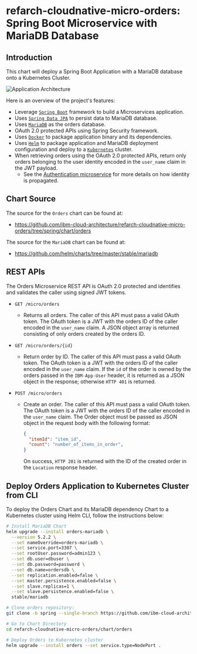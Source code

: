 # refarch-cloudnative-micro-orders: Spring Boot Microservice with MariaDB Database

## Introduction
This chart will deploy a Spring Boot Application with a MariaDB database onto a Kubernetes Cluster.

![Application Architecture](https://raw.githubusercontent.com/ibm-cloud-architecture/refarch-cloudnative-micro-orders/spring/static/orders.png?raw=true)

Here is an overview of the project's features:
- Leverage [`Spring Boot`](https://projects.spring.io/spring-boot/) framework to build a Microservices application.
- Uses [`Spring Data JPA`](http://projects.spring.io/spring-data-jpa/) to persist data to MariaDB database.
- Uses [`MariaDB`](https://mariadb.org/) as the orders database.
- OAuth 2.0 protected APIs using Spring Security framework.
- Uses [`Docker`](https://docs.docker.com/) to package application binary and its dependencies.
- Uses [`Helm`](https://helm.sh/) to package application and MariaDB deployment configuration and deploy to a [`Kubernetes`](https://kubernetes.io/) cluster.
- When retrieving orders using the OAuth 2.0 protected APIs, return only orders belonging to the user identity encoded in the `user_name` claim in the JWT payload.
  - See the [Authentication microservice](https://github.com/ibm-cloud-architecture/refarch-cloudnative-auth/tree/spring) for more details on how identity is propagated.

## Chart Source
The source for the `Orders` chart can be found at:
* https://github.com/ibm-cloud-architecture/refarch-cloudnative-micro-orders/tree/spring/chart/orders

The source for the `MariaDB` chart can be found at:
* https://github.com/helm/charts/tree/master/stable/mariadb

## REST APIs
The Orders Microservice REST API is OAuth 2.0 protected and identifies and validates the caller using signed JWT tokens.

- `GET /micro/orders`
  - Returns all orders.  The caller of this API must pass a valid OAuth token.  The OAuth token is a JWT with the orders ID of the caller encoded in the `user_name` claim.  A JSON object array is returned consisting of only orders created by the orders ID.

- `GET /micro/orders/{id}`
  - Return order by ID.  The caller of this API must pass a valid OAuth token.  The OAuth token is a JWT with the orders ID of the caller encoded in the `user_name` claim.  If the `id` of the order is owned by the orders passed in the `IBM-App-User` header, it is returned as a JSON object in the response; otherwise `HTTP 401` is returned.

- `POST /micro/orders`
  - Create an order.  The caller of this API must pass a valid OAuth token.  The OAuth token is a JWT with the orders ID of the caller encoded in the `user_name` claim.  The Order object must be passed as JSON object in the request body with the following format:
    ```json
    {
      "itemId": "item_id",
      "count": "number_of_items_in_order",
    }
    ```

    On success, `HTTP 201` is returned with the ID of the created order in the `Location` response header.

## Deploy Orders Application to Kubernetes Cluster from CLI
To deploy the Orders Chart and its MariaDB dependency Chart to a Kubernetes cluster using Helm CLI, follow the instructions below:
```bash
# Install MariaDB Chart
helm upgrade --install orders-mariadb \
  --version 5.2.2 \
  --set nameOverride=orders-mariadb \
  --set service.port=3307 \
  --set rootUser.password=admin123 \
  --set db.user=dbuser \
  --set db.password=password \
  --set db.name=ordersdb \
  --set replication.enabled=false \
  --set master.persistence.enabled=false \
  --set slave.replicas=1 \
  --set slave.persistence.enabled=false \
  stable/mariadb

# Clone orders repository:
git clone -b spring --single-branch https://github.com/ibm-cloud-architecture/refarch-cloudnative-micro-orders.git

# Go to Chart Directory
cd refarch-cloudnative-micro-orders/chart/orders

# Deploy Orders to Kubernetes cluster
helm upgrade --install orders --set service.type=NodePort .
```